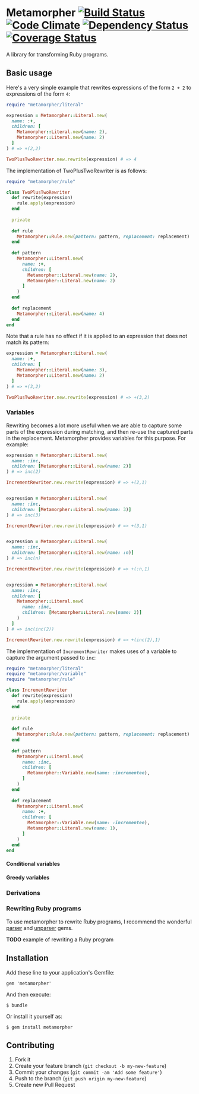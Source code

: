 # Metamorpher [![Build Status](https://travis-ci.org/mutiny/metamorpher.png)](https://travis-ci.org/mutiny/metamorpher) [![Code Climate](https://codeclimate.com/github/mutiny/metamorpher.png)](https://codeclimate.com/github/mutiny/metamorpher) [![Dependency Status](https://gemnasium.com/mutiny/metamorpher.png)](https://gemnasium.com/mutiny/metamorpher) [![Coverage Status](https://coveralls.io/repos/mutiny/metamorpher/badge.png?branch=master)](https://coveralls.io/r/mutiny/metamorpher?branch=master)

A library for transforming Ruby programs.

## Basic usage

Here's a very simple example that rewrites expressions of the form `2 + 2` to expressions of the form `4`:

```ruby
require "metamorpher/literal"

expression = Metamorpher::Literal.new(
  name: :+,
  children: [
    Metamorpher::Literal.new(name: 2),
    Metamorpher::Literal.new(name: 2)
  ]
) # => +(2,2)

TwoPlusTwoRewriter.new.rewrite(expression) # => 4
```
    
The implementation of TwoPlusTwoRewriter is as follows:

```ruby
require "metamorpher/rule"

class TwoPlusTwoRewriter
  def rewrite(expression)
    rule.apply(expression)
  end
  
  private
  
  def rule
    Metamorpher::Rule.new(pattern: pattern, replacement: replacement)
  end
  
  def pattern
    Metamorpher::Literal.new(
      name: :+,
      children: [
        Metamorpher::Literal.new(name: 2),
        Metamorpher::Literal.new(name: 2)
      ]
    )
  end
  
  def replacement
    Metamorpher::Literal.new(name: 4)
  end
end
```

Note that a rule has no effect if it is applied to an expression that does not match its pattern:

```ruby
expression = Metamorpher::Literal.new(
  name: :+,
  children: [
    Metamorpher::Literal.new(name: 3),
    Metamorpher::Literal.new(name: 2)
  ]
) # => +(3,2)

TwoPlusTwoRewriter.new.rewrite(expression) # => +(3,2)
```

### Variables

Rewriting becomes a lot more useful when we are able to capture some parts of the expression during matching, and then re-use the captured parts in the replacement. Metamorpher provides variables for this purpose. For example:

```ruby
expression = Metamorpher::Literal.new(
  name: :inc,
  children: [Metamorpher::Literal.new(name: 2)]
) # => inc(2)

IncrementRewriter.new.rewrite(expression) # => +(2,1)


expression = Metamorpher::Literal.new(
  name: :inc,
  children: [Metamorpher::Literal.new(name: 3)]
) # => inc(3)

IncrementRewriter.new.rewrite(expression) # => +(3,1)


expression = Metamorpher::Literal.new(
  name: :inc,
  children: [Metamorpher::Literal.new(name: :n)]
) # => inc(n)

IncrementRewriter.new.rewrite(expression) # => +(:n,1)


expression = Metamorpher::Literal.new(
  name: :inc,
  children: [
    Metamorpher::Literal.new(
      name: :inc,
      children: [Metamorpher::Literal.new(name: 2)]
    )
  ]
) # => inc(inc(2))

IncrementRewriter.new.rewrite(expression) # => +(inc(2),1)
```

The implementation of `IncrementRewriter` makes uses of a variable to capture the argument passed to `inc`:

```ruby
require "metamorpher/literal"
require "metamorpher/variable"
require "metamorpher/rule"

class IncrementRewriter
  def rewrite(expression)
    rule.apply(expression)
  end
  
  private
  
  def rule
    Metamorpher::Rule.new(pattern: pattern, replacement: replacement)
  end
  
  def pattern
    Metamorpher::Literal.new(
      name: :inc,
      children: [
        Metamorpher::Variable.new(name: :incrementee),
      ]
    )
  end
  
  def replacement
    Metamorpher::Literal.new(
      name: :+,
      children: [
        Metamorpher::Variable.new(name: :incrementee),
        Metamorpher::Literal.new(name: 1),
      ]
    )
  end
end
```
    
#### Conditional variables

#### Greedy variables

### Derivations
    
### Rewriting Ruby programs
To use metamorpher to rewrite Ruby programs, I recommend the wonderful [parser](https://github.com/whitequark/parser) and [unparser](https://github.com/mbj/unparser) gems.

__TODO__ example of rewriting a Ruby program

## Installation

Add these line to your application's Gemfile:

    gem 'metamorpher'

And then execute:

    $ bundle

Or install it yourself as:

    $ gem install metamorpher

## Contributing

1. Fork it
2. Create your feature branch (`git checkout -b my-new-feature`)
3. Commit your changes (`git commit -am 'Add some feature'`)
4. Push to the branch (`git push origin my-new-feature`)
5. Create new Pull Request
